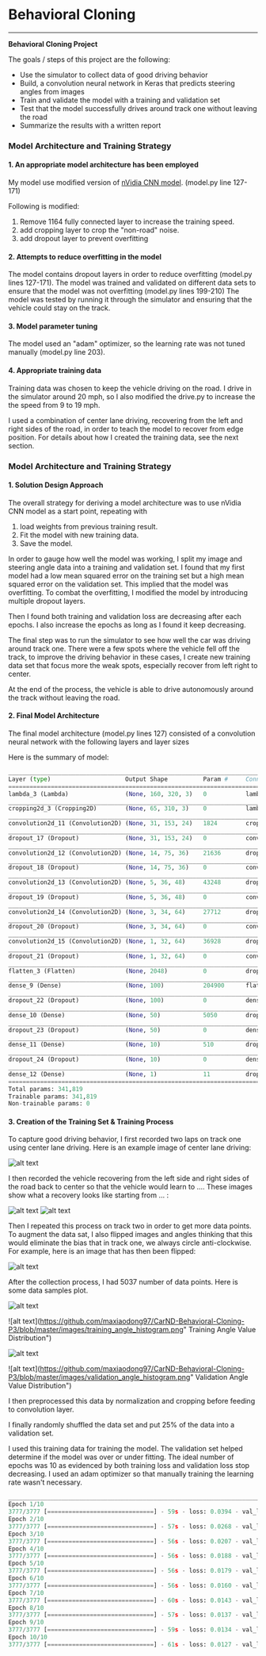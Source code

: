# **Behavioral Cloning**


---

**Behavioral Cloning Project**

The goals / steps of this project are the following:
* Use the simulator to collect data of good driving behavior
* Build, a convolution neural network in Keras that predicts steering angles from images
* Train and validate the model with a training and validation set
* Test that the model successfully drives around track one without leaving the road
* Summarize the results with a written report


### Model Architecture and Training Strategy

#### 1. An appropriate model architecture has been employed

My model use modified version of [nVidia CNN model](http://images.nvidia.com/content/tegra/automotive/images/2016/solutions/pdf/end-to-end-dl-using-px.pdf). (model.py line 127-171)

Following is modified:
1. Remove 1164 fully connected layer to increase the training speed.
2. add cropping layer to crop the "non-road" noise.
3. add dropout layer to prevent overfitting


#### 2. Attempts to reduce overfitting in the model

The model contains dropout layers in order to reduce overfitting (model.py lines 127-171).
The model was trained and validated on different data sets to ensure that the model was not overfitting (model.py lines 199-210)
The model was tested by running it through the simulator and ensuring that the vehicle could stay on the track.

#### 3. Model parameter tuning

The model used an "adam" optimizer, so the learning rate was not tuned manually (model.py line 203).

#### 4. Appropriate training data

Training data was chosen to keep the vehicle driving on the road. I drive in the simulator around 20 mph, so I also modified the
drive.py to increase the the speed from 9 to 19 mph.

I used a combination of center lane driving, recovering from the left and right sides of the road, in order to teach the model to
recover from edge position. For details about how I created the training data, see the next section.

### Model Architecture and Training Strategy

#### 1. Solution Design Approach

The overall strategy for deriving a model architecture was to use nVidia CNN model as a start point, repeating with
1. load weights from previous training result.
2. Fit the model with new training data.
3. Save the model.

In order to gauge how well the model was working, I split my image and steering angle data into a training and validation set.
I found that my first model had a low mean squared error on the training set but a high mean squared error on the validation set.
This implied that the model was overfitting. To combat the overfitting, I modified the model by introducing multiple dropout layers.

Then I found both training and validation loss are decreasing after each epochs. I also increase the epochs as long as I found
it keep decreasing.

The final step was to run the simulator to see how well the car was driving around track one. There were a few spots where
the vehicle fell off the track, to improve the driving behavior in these cases, I create new training data set that focus more
the weak spots, especially recover from left right to center.

At the end of the process, the vehicle is able to drive autonomously around the track without leaving the road.

#### 2. Final Model Architecture

The final model architecture (model.py lines 127) consisted of a convolution neural network with the following layers and layer sizes


Here is the summary of model:
```python
___________________________________________________________________________________________________
Layer (type)                     Output Shape          Param #     Connected to                     
====================================================================================================
lambda_3 (Lambda)                (None, 160, 320, 3)   0           lambda_input_3[0][0]             
____________________________________________________________________________________________________
cropping2d_3 (Cropping2D)        (None, 65, 310, 3)    0           lambda_3[0][0]                   
____________________________________________________________________________________________________
convolution2d_11 (Convolution2D) (None, 31, 153, 24)   1824        cropping2d_3[0][0]               
____________________________________________________________________________________________________
dropout_17 (Dropout)             (None, 31, 153, 24)   0           convolution2d_11[0][0]           
____________________________________________________________________________________________________
convolution2d_12 (Convolution2D) (None, 14, 75, 36)    21636       dropout_17[0][0]                 
____________________________________________________________________________________________________
dropout_18 (Dropout)             (None, 14, 75, 36)    0           convolution2d_12[0][0]           
____________________________________________________________________________________________________
convolution2d_13 (Convolution2D) (None, 5, 36, 48)     43248       dropout_18[0][0]                 
____________________________________________________________________________________________________
dropout_19 (Dropout)             (None, 5, 36, 48)     0           convolution2d_13[0][0]           
____________________________________________________________________________________________________
convolution2d_14 (Convolution2D) (None, 3, 34, 64)     27712       dropout_19[0][0]                 
____________________________________________________________________________________________________
dropout_20 (Dropout)             (None, 3, 34, 64)     0           convolution2d_14[0][0]           
____________________________________________________________________________________________________
convolution2d_15 (Convolution2D) (None, 1, 32, 64)     36928       dropout_20[0][0]                 
____________________________________________________________________________________________________
dropout_21 (Dropout)             (None, 1, 32, 64)     0           convolution2d_15[0][0]           
____________________________________________________________________________________________________
flatten_3 (Flatten)              (None, 2048)          0           dropout_21[0][0]                 
____________________________________________________________________________________________________
dense_9 (Dense)                  (None, 100)           204900      flatten_3[0][0]                  
____________________________________________________________________________________________________
dropout_22 (Dropout)             (None, 100)           0           dense_9[0][0]                    
____________________________________________________________________________________________________
dense_10 (Dense)                 (None, 50)            5050        dropout_22[0][0]                 
____________________________________________________________________________________________________
dropout_23 (Dropout)             (None, 50)            0           dense_10[0][0]                   
____________________________________________________________________________________________________
dense_11 (Dense)                 (None, 10)            510         dropout_23[0][0]                 
____________________________________________________________________________________________________
dropout_24 (Dropout)             (None, 10)            0           dense_11[0][0]                   
____________________________________________________________________________________________________
dense_12 (Dense)                 (None, 1)             11          dropout_24[0][0]                 
====================================================================================================
Total params: 341,819
Trainable params: 341,819
Non-trainable params: 0
```

#### 3. Creation of the Training Set & Training Process

To capture good driving behavior, I first recorded two laps on track one using center lane driving. Here is an example image of center lane driving:

![alt text](https://github.com/maxiaodong97/CarND-Behavioral-Cloning-P3/blob/master/images/center_lane_driving.jpg "center lane driving")

I then recorded the vehicle recovering from the left side and right sides of the road back to center so that the vehicle would learn to .... These images show what a recovery looks like starting from ... :

![alt text](https://github.com/maxiaodong97/CarND-Behavioral-Cloning-P3/blob/master/images/recover_left.jpg "recover left")
![alt text](https://github.com/maxiaodong97/CarND-Behavioral-Cloning-P3/blob/master/images/recover_right.jpg "recover right")

Then I repeated this process on track two in order to get more data points.
To augment the data sat, I also flipped images and angles thinking that this would eliminate the bias that in track one, we always circle anti-clockwise.
For example, here is an image that has then been flipped:

![alt text](https://github.com/maxiaodong97/CarND-Behavioral-Cloning-P3/blob/master/images/flipped.png "flipped")

After the collection process, I had 5037 number of data points.  Here is some data samples plot.

![alt text](https://github.com/maxiaodong97/CarND-Behavioral-Cloning-P3/blob/master/images/training_sample.png "Training Samples")

![alt text](https://github.com/maxiaodong97/CarND-Behavioral-Cloning-P3/blob/master/images/training_angle_histogram.png" Training Angle Value Distribution")

![alt text](https://github.com/maxiaodong97/CarND-Behavioral-Cloning-P3/blob/master/images/validation_sample.png "Validation Samples")

![alt text](https://github.com/maxiaodong97/CarND-Behavioral-Cloning-P3/blob/master/images/validation_angle_histogram.png" Validation Angle Value Distribution")

I then preprocessed this data by normalization and cropping before feeding to convolution layer.

I finally randomly shuffled the data set and put 25% of the data into a validation set.

I used this training data for training the model. The validation set helped determine if the model was over or under fitting. The ideal number of epochs was 10 as evidenced by both training loss and validation loss stop decreasing. I used an adam optimizer so that manually training the learning rate wasn't necessary.

```python
____________________________________________________________________________________________________
Epoch 1/10
3777/3777 [==============================] - 59s - loss: 0.0394 - val_loss: 0.0293
Epoch 2/10
3777/3777 [==============================] - 57s - loss: 0.0268 - val_loss: 0.0228
Epoch 3/10
3777/3777 [==============================] - 56s - loss: 0.0207 - val_loss: 0.0195
Epoch 4/10
3777/3777 [==============================] - 56s - loss: 0.0188 - val_loss: 0.0182
Epoch 5/10
3777/3777 [==============================] - 56s - loss: 0.0179 - val_loss: 0.0179
Epoch 6/10
3777/3777 [==============================] - 56s - loss: 0.0160 - val_loss: 0.0146
Epoch 7/10
3777/3777 [==============================] - 60s - loss: 0.0143 - val_loss: 0.0134
Epoch 8/10
3777/3777 [==============================] - 57s - loss: 0.0137 - val_loss: 0.0132
Epoch 9/10
3777/3777 [==============================] - 59s - loss: 0.0134 - val_loss: 0.0134
Epoch 10/10
3777/3777 [==============================] - 61s - loss: 0.0127 - val_loss: 0.0113

```
